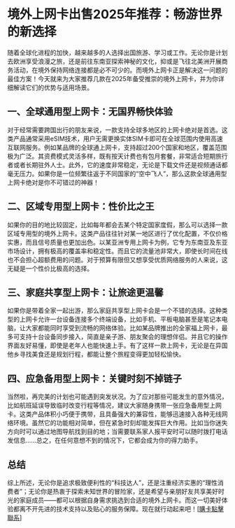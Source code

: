 # 境外上网卡出售2025年推荐：畅游世界的新选择

随着全球化进程的加快，越来越多的人选择出国旅游、学习或工作。无论你是计划去欧洲享受浪漫之旅，还是前往东南亚探索神秘的文化，抑或是飞往北美洲开展商务活动，在境外保持网络连接都是必不可少的。而境外上网卡正是解决这一问题的最佳方案！今天就来为大家推荐几款在2025年备受推崇的境外上网卡，并为你详细解读它们的优势与适用场景。

## 一、全球通用型上网卡：无国界畅快体验

对于经常需要跨国出行的朋友来说，一款支持全球多地区的上网卡绝对是首选。这类产品通常采用eSIM技术，用户无需更换实体SIM卡即可在全球范围内使用高速互联网服务。例如某品牌的全球通上网卡，支持超过200个国家和地区，覆盖范围极为广泛。其资费模式灵活多样，既有按天计费也有包月套餐，非常适合短期旅行者或者长期驻外人士。此外，它的速度非常稳定，无论是下载文件还是视频通话都毫无压力。如果你是一位频繁往返于不同国家的“空中飞人”，那么这款全球通用型上网卡绝对是你不可错过的神器！

## 二、区域专用型上网卡：性价比之王

如果你的目的地比较固定，比如每年都会去某个特定国家度假，那么可以选择一款区域专用型的境外上网卡。这类产品往往针对某一地区进行了优化配置，不仅价格实惠，而且信号质量也更加出色。以某亚洲专用上网卡为例，它专为东南亚及东亚市场设计，拥有极高的覆盖率和稳定性。而且它的流量池非常大，即使长时间在线也不会担心超额费用的问题。对于预算有限但又想享受优质网络服务的人来说，这无疑是一个性价比极高的选择。

## 三、家庭共享型上网卡：让旅途更温馨

如果你是带着全家一起出游，那么家庭共享型上网卡会是一个不错的选择。这种类型的上网卡允许一台设备连接多个终端设备，比如手机、平板电脑甚至是笔记本电脑，让大家都能同时享受到流畅的网络体验。比如某品牌推出的全家福上网卡，最多可支持十台设备同步接入，简直是亲子游、朋友聚会的理想伴侣。并且它的操作界面友好易懂，即使是老年人也能快速上手。有了这样一款上网卡，无论是在异国他乡寻找美食还是规划行程，都能让整个旅程变得更加轻松愉快。

## 四、应急备用型上网卡：关键时刻不掉链子

当然啦，再完美的计划也可能遇到突发状况。为了应对那些可能发生的意外情况，比如航班延误导致临时改变行程等情况，建议大家随身携带一张应急备用型上网卡。这类产品体积小巧便于携带，且具备强大的兼容性，能够迅速接入各种无线网络环境。虽然它的功能相对简单，但在紧急时刻却能发挥巨大作用。比如当你迷失方向时可以通过地图导航找到目的地；当需要联系家人报平安时可以随时拨打电话发信息……总之，在任何意想不到的情况下，它都会成为你的得力助手。

## 总结

综上所述，无论你是追求极致便利性的“科技达人”，还是注重经济实惠的“理性消费者”；无论你是热衷于探索未知世界的冒险家，还是希望与亲朋好友共享美好时光的家庭成员——都可以根据自身需求挑选到合适的境外上网卡。而这一切美好体验都离不开先进的技术支持以及贴心的服务保障。现在就行动起来吧！[[購卡點擊聯系](https://t.me/s/esim1088)]